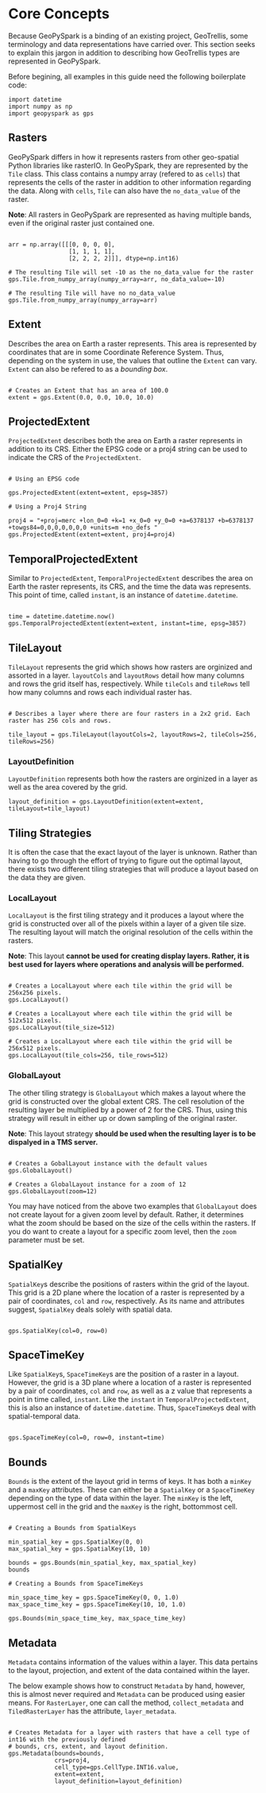 # Core Concepts

Because GeoPySpark is a binding of an existing project,
GeoTrellis, some terminology and data representations have carried over. This
section seeks to explain this jargon in addition to describing how GeoTrellis
types are represented in GeoPySpark.

Before begining, all examples in this guide need the following boilerplate
code:

```python3
import datetime
import numpy as np
import geopyspark as gps
```

## Rasters

GeoPySpark differs in how it represents rasters from other geo-spatial
Python libraries like rasterIO. In GeoPySpark, they are represented by
the `Tile` class. This class contains a numpy array (refered to as
`cells`) that represents the cells of the raster in addition to other
information regarding the data. Along with `cells`, `Tile` can also
have the `no_data_value` of the raster.

**Note**: All rasters in GeoPySpark are represented as having multiple
bands, even if the original raster just contained one.

```python3

arr = np.array([[[0, 0, 0, 0],
                 [1, 1, 1, 1],
                 [2, 2, 2, 2]]], dtype=np.int16)

# The resulting Tile will set -10 as the no_data_value for the raster
gps.Tile.from_numpy_array(numpy_array=arr, no_data_value=-10)

# The resulting Tile will have no no_data_value
gps.Tile.from_numpy_array(numpy_array=arr)
```

## Extent

Describes the area on Earth a raster represents. This area is
represented by coordinates that are in some Coordinate Reference System.
Thus, depending on the system in use, the values that outline the
`Extent` can vary. `Extent` can also be refered to as a *bounding
box*.

```python3

# Creates an Extent that has an area of 100.0
extent = gps.Extent(0.0, 0.0, 10.0, 10.0)
```

## ProjectedExtent

`ProjectedExtent` describes both the area on Earth a raster represents
in addition to its CRS. Either the EPSG code or a proj4 string can be
used to indicate the CRS of the `ProjectedExtent`.

```python3

# Using an EPSG code

gps.ProjectedExtent(extent=extent, epsg=3857)

# Using a Proj4 String

proj4 = "+proj=merc +lon_0=0 +k=1 +x_0=0 +y_0=0 +a=6378137 +b=6378137 +towgs84=0,0,0,0,0,0,0 +units=m +no_defs "
gps.ProjectedExtent(extent=extent, proj4=proj4)
```

## TemporalProjectedExtent

Similar to `ProjectedExtent`, `TemporalProjectedExtent` describes
the area on Earth the raster represents, its CRS, and the time the data
was represents. This point of time, called `instant`, is an instance
of `datetime.datetime`.

```python3

time = datetime.datetime.now()
gps.TemporalProjectedExtent(extent=extent, instant=time, epsg=3857)
```

## TileLayout

`TileLayout` represents the grid which shows how rasters are orginized and
assorted in a layer. `layoutCols` and `layoutRows` detail how many
columns and rows the grid itself has, respectively.  While `tileCols`
and `tileRows` tell how many columns and rows each individual raster has.

```python3

# Describes a layer where there are four rasters in a 2x2 grid. Each raster has 256 cols and rows.

tile_layout = gps.TileLayout(layoutCols=2, layoutRows=2, tileCols=256, tileRows=256)
```

### LayoutDefinition

`LayoutDefinition` represents both how the rasters
are orginized in a layer as well as the area covered by the grid.

```python3
layout_definition = gps.LayoutDefinition(extent=extent, tileLayout=tile_layout)
```


## Tiling Strategies

It is often the case that the exact layout of the layer is unknown.
Rather than having to go through the effort of trying to figure out the
optimal layout, there exists two different tiling strategies that will
produce a layout based on the data they are given.

### LocalLayout

`LocalLayout` is the first tiling strategy and
it produces a layout where the grid is constructed over all of the pixels
within a layer of a given tile size. The resulting layout will match the
original resolution of the cells within the rasters.

**Note**: This layout **cannot be used for creating display layers.
Rather, it is best used for layers where operations and analysis will be
performed.**

```python3

# Creates a LocalLayout where each tile within the grid will be 256x256 pixels.
gps.LocalLayout()

# Creates a LocalLayout where each tile within the grid will be 512x512 pixels.
gps.LocalLayout(tile_size=512)

# Creates a LocalLayout where each tile within the grid will be 256x512 pixels.
gps.LocalLayout(tile_cols=256, tile_rows=512)
```

### GlobalLayout

The other tiling strategy is `GlobalLayout` which makes
a layout where the grid is constructed over the global extent CRS. The
cell resolution of the resulting layer be multiplied by a power of 2 for
the CRS. Thus, using this strategy will result in either up or down sampling of the
original raster.

**Note**: This layout strategy **should be used when the resulting layer
is to be dispalyed in a TMS server.**

```python3

# Creates a GobalLayout instance with the default values
gps.GlobalLayout()

# Creates a GlobalLayout instance for a zoom of 12
gps.GlobalLayout(zoom=12)
```

You may have noticed from the above two examples that `GlobalLayout`
does not create layout for a given zoom level by default. Rather, it
determines what the zoom should be based on the size of the cells within
the rasters. If you do want to create a layout for a specific zoom
level, then the `zoom` parameter must be set.

## SpatialKey

`SpatialKey`s describe the positions of rasters within
the grid of the layout. This grid is a 2D plane where the location of a raster is
represented by a pair of coordinates, `col` and `row`, respectively.
As its name and attributes suggest, `SpatialKey` deals solely with
spatial data.

```python3

gps.SpatialKey(col=0, row=0)
```

## SpaceTimeKey

Like `SpatialKey`s, `SpaceTimeKey`s are
the position of a raster in a layout. However, the grid is a 3D plane where
a location of a raster is represented by a pair of coordinates, `col` and `row`,
as well as a z value that represents a point in time called,
`instant`. Like the `instant` in `TemporalProjectedExtent`, this
is also an instance of `datetime.datetime`. Thus, `SpaceTimeKey`s
deal with spatial-temporal data.

```python3

gps.SpaceTimeKey(col=0, row=0, instant=time)
```

## Bounds

`Bounds` is the extent of the layout grid in terms of
keys. It has both a `minKey` and a `maxKey` attributes. These can
either be a `SpatialKey` or a `SpaceTimeKey` depending on the type
of data within the layer. The `minKey` is the left, uppermost cell in
the grid and the `maxKey` is the right, bottommost cell.

```python3

# Creating a Bounds from SpatialKeys

min_spatial_key = gps.SpatialKey(0, 0)
max_spatial_key = gps.SpatialKey(10, 10)

bounds = gps.Bounds(min_spatial_key, max_spatial_key)
bounds

# Creating a Bounds from SpaceTimeKeys

min_space_time_key = gps.SpaceTimeKey(0, 0, 1.0)
max_space_time_key = gps.SpaceTimeKey(10, 10, 1.0)

gps.Bounds(min_space_time_key, max_space_time_key)
```

## Metadata

`Metadata` contains information of the values within a layer. This
data pertains to the layout, projection, and extent of the data
contained within the layer.

The below example shows how to construct `Metadata` by hand, however,
this is almost never required and `Metadata` can be produced using
easier means. For `RasterLayer`, one can call the method,
`collect_metadata` and `TiledRasterLayer` has the attribute,
`layer_metadata`.

```python3

# Creates Metadata for a layer with rasters that have a cell type of int16 with the previously defined
# bounds, crs, extent, and layout definition.
gps.Metadata(bounds=bounds,
             crs=proj4,
             cell_type=gps.CellType.INT16.value,
             extent=extent,
             layout_definition=layout_definition)
```
